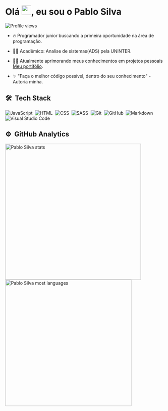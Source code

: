 <h1 align="left">Olá <img src="https://raw.githubusercontent.com/kaueMarques/kaueMarques/master/hi.gif" width="30px">, eu sou o Pablo Silva</h1>
<p align="left"> <img src="https://komarev.com/ghpvc/?username=PabloSilva23&color=yellow" alt="Profile views" /> </p>

- 🔥 Programador junior buscando a primeira oportunidade na área de programação.

- :man_student: Acadêmico: Analise de sistemas(ADS) pela UNINTER.

- :woman_technologist: Atualmente aprimorando meus conhecimentos em projetos pessoais [Meu portifólio](https://cocky-bhabha-789e44.netlify.app/).

- :sparkles: "Faça o melhor código possível, dentro do seu conhecimento" - Autoria minha.

## 🛠 &nbsp;Tech Stack

![JavaScript](https://img.shields.io/badge/-JavaScript-05122A?style=flat&logo=javascript)&nbsp;
![HTML](https://img.shields.io/badge/-HTML-05122A?style=flat&logo=HTML5)&nbsp;
![CSS](https://img.shields.io/badge/-CSS-05122A?style=flat&logo=CSS3&logoColor=1572B6)&nbsp;
![SASS](https://img.shields.io/badge/-SASS-05122A?style=flat&logo=SASS&logoColor=f699cd)&nbsp;
![Git](https://img.shields.io/badge/-Git-05122A?style=flat&logo=git)&nbsp;
![GitHub](https://img.shields.io/badge/-GitHub-05122A?style=flat&logo=github)&nbsp;
![Markdown](https://img.shields.io/badge/-Markdown-05122A?style=flat&logo=markdown)&nbsp;
![Visual Studio Code](https://img.shields.io/badge/-Visual%20Studio%20Code-05122A?style=flat&logo=visual-studio-code&logoColor=007ACC)&nbsp;

## ⚙️ &nbsp;GitHub Analytics

<p display="flex">
<img width="430em" src="https://github-readme-stats.vercel.app/api?username=PabloSilva&show_icons=true&theme=vision-friendly-dark" alt="Pablo Silva stats"/>
<img width="400em" src="https://github-readme-stats.vercel.app/api/top-langs/?username=PabloSilva23&layout=compact&theme=vision-friendly-dark" alt="Pablo Silva most languages"/>
</p>

